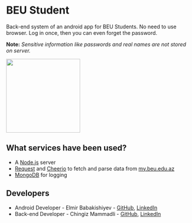 # BEU Student

Back-end system of an android app for BEU Students. No need to use browser. Log in once, then you can even forget the password.

**Note:** *Sensitive information like passwords and real names are not stored on server.*

<a href="https://play.google.com/store/apps/details?id=com.gmail.elmir368.beustudent">
  <img src="https://github.com/mchingiz/BEU_Grade_Calculator/raw/master/media/google-play-badge.png" width="200px">
</a>

## What services have been used?
* A [Node.js](https://nodejs.org/en/about/) server
* [Request](https://www.npmjs.com/package/request) and [Cheerio](https://www.npmjs.com/package/cheerio) to fetch and parse data from [my.beu.edu.az](my.beu.edu.az)
* [MongoDB](https://www.mongodb.com/) for logging

## Developers
* Android Developer - Elmir Babakishiyev - [GitHub](https://github.com/elmirbabakishiyev), [LinkedIn](https://www.linkedin.com/in/elmir-babakishiyev-a3936578/)
* Back-end Developer - Chingiz Mammadli - [GitHub](https://github.com/mchingiz), [LinkedIn](https://www.linkedin.com/in/mcingiz/)
